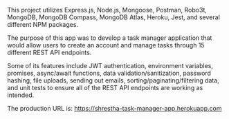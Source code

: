 This project utilizes Express.js, Node.js, Mongoose, Postman, Robo3t, MongoDB, MongoDB Compass, MongoDB Atlas, Heroku, Jest, and several different NPM packages. 

The purpose of this app was to develop a task manager application that would allow users to create an account and manage tasks through 15 different REST API endpoints.

Some of its features include JWT authentication, environment variables, promises, async/await functions, data validation/sanitization, password hashing, file uploads, sending out emails, sorting/paginating/filtering data, and unit tests to ensure all of the REST API endpoints are working as intended.

The production URL is: https://shrestha-task-manager-app.herokuapp.com
